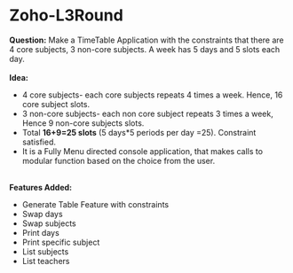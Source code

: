 # Zoho-L3Round
<b>Question:</b> Make a TimeTable Application with the constraints that there are 4 core subjects, 3 non-core subjects. A week has 5 days and 5 slots each day.
<br>
<br>
<b>Idea:</b><br>
<ul>
<li>4 core subjects- each core subjects repeats 4 times a week. Hence, 16 core subject slots.</li>
<li>3 non-core subjects- each non core subject repeats 3 times a week, Hence 9 non-core subjects slots.</li>
<li>Total <b>16+9=25 slots</b> (5 days*5 periods per day =25). Constraint satisfied.</li>
  <li>It is a Fully Menu directed console application, that makes calls to modular function based on the choice from the user.</li>
</ul>
<br>
<b>Features Added:</b><br>
<ul>
  <li>Generate Table Feature with constraints</li>
  <li>Swap days</li>
  <li>Swap subjects</li>
  <li>Print days</li>
  <li>Print specific subject</li>
  <li>List subjects</li>
  <li>List teachers</li>
  </ul>
